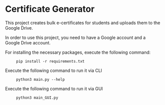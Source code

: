 # Certificate Generator

This project creates bulk e-certificates for students and uploads them to the Google Drive.

In order to use this project, you need to have a Google account and a Google Drive account. 

For installing the necessary packages, execute the following command:

```     pip install -r requirements.txt```

Execute the following command to run it via CLI

```     python3 main.py --help```

Execute the following command to run it via GUI

```     python3 main_GUI.py```